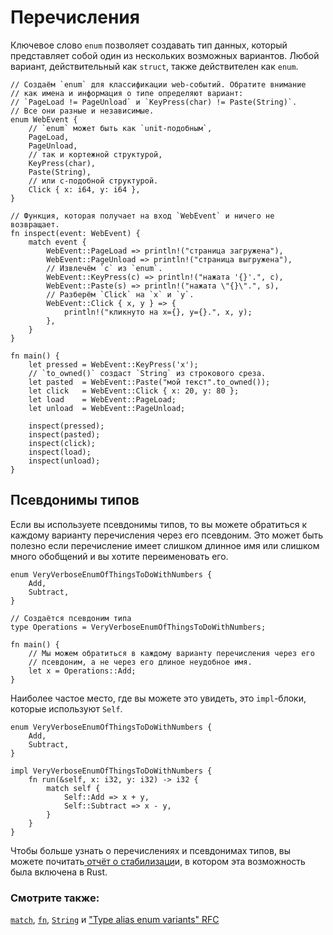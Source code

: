 # Перечисления

Ключевое слово `enum` позволяет создавать тип данных,
который представляет собой один из нескольких возможных вариантов.
Любой вариант, действительный как `struct`, также действителен как `enum`.

```rust,editable
// Создаём `enum` для классификации web-событий. Обратите внимание
// как имена и информация о типе определяют вариант:
// `PageLoad != PageUnload` и `KeyPress(char) != Paste(String)`.
// Все они разные и независимые.
enum WebEvent {
    // `enum` может быть как `unit-подобным`,
    PageLoad,
    PageUnload,
    // так и кортежной структурой,
    KeyPress(char),
    Paste(String),
    // или c-подобной структурой.
    Click { x: i64, y: i64 },
}

// Функция, которая получает на вход `WebEvent` и ничего не возвращает.
fn inspect(event: WebEvent) {
    match event {
        WebEvent::PageLoad => println!("страница загружена"),
        WebEvent::PageUnload => println!("страница выгружена"),
        // Извлечём `c` из `enum`.
        WebEvent::KeyPress(c) => println!("нажата '{}'.", c),
        WebEvent::Paste(s) => println!("нажата \"{}\".", s),
        // Разберём `Click` на `x` и `y`.
        WebEvent::Click { x, y } => {
            println!("кликнуто на x={}, y={}.", x, y);
        },
    }
}

fn main() {
    let pressed = WebEvent::KeyPress('x');
    // `to_owned()` создаст `String` из строкового среза.
    let pasted  = WebEvent::Paste("мой текст".to_owned());
    let click   = WebEvent::Click { x: 20, y: 80 };
    let load    = WebEvent::PageLoad;
    let unload  = WebEvent::PageUnload;

    inspect(pressed);
    inspect(pasted);
    inspect(click);
    inspect(load);
    inspect(unload);
}
```

## Псевдонимы типов

Если вы используете псевдонимы типов, то вы можете обратиться к 
каждому варианту перечисления через его псевдоним. Это может 
быть полезно если перечисление имеет слишком длинное имя или 
слишком много обобщений и вы хотите переименовать его.

```rust,editable
enum VeryVerboseEnumOfThingsToDoWithNumbers {
    Add,
    Subtract,
}

// Создаётся псевдоним типа
type Operations = VeryVerboseEnumOfThingsToDoWithNumbers;

fn main() {
    // Мы можем обратиться в каждому варианту перечисления через его 
    // псевдоним, а не через его длиное неудобное имя.
    let x = Operations::Add;
}
```

Наиболее частое место, где вы можете это увидеть, это `impl`-блоки, которые используют `Self`.

```rust,editable
enum VeryVerboseEnumOfThingsToDoWithNumbers {
    Add,
    Subtract,
}

impl VeryVerboseEnumOfThingsToDoWithNumbers {
    fn run(&self, x: i32, y: i32) -> i32 {
        match self {
            Self::Add => x + y,
            Self::Subtract => x - y,
        }
    }
}
```

Чтобы больше узнать о перечислениях и псевдонимах типов, вы 
можете почитать[ отчёт о стабилизаци](https://github.com/rust-lang/rust/pull/61682/#issuecomment-502472847)и, в котором эта 
возможность была включена в Rust.

### Смотрите также:

[`match`](../flow_control/match.md), [`fn`](../fn.md), [`String`](../std/str.md) и ["Type alias enum variants" RFC](https://rust-lang.github.io/rfcs/2338-type-alias-enum-variants.html)
